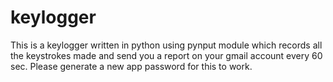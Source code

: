 # keylogger
This is a keylogger written in python using pynput module which records all the keystrokes made and send you a report on your gmail account every 60 sec. Please generate a new app password for this to work.
